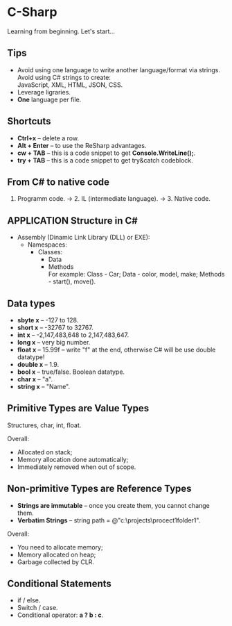 # C-Sharp
Learning from beginning. Let's start...

## Tips
- Avoid using one language to write another language/format via strings. Avoid using C# strings to create:  
  JavaScript, XML, HTML, JSON, CSS.  
- Leverage ligraries.  
- **One** language per file.  

## Shortcuts
- **Ctrl+x** – delete a row.  
- **Alt + Enter** – to use the ReSharp advantages.    
- **cw + TAB** – this is a code snippet to get **Console.WriteLine();**.    
- **try + TAB** – this is a code snippet to get try&catch codeblock.    

## From C# to native code
1. Programm code. -> 2. IL (intermediate language). -> 3. Native code.  

## APPLICATION Structure in C#
- Assembly (Dinamic Link Library (DLL) or EXE):
  - Namespaces:  
    - Classes:  
      - Data  
      - Methods  
        For example: Class - Car; Data - color, model, make; Methods - start(), move().  

## Data types
- **sbyte x** – -127 to 128. 
- **short x** – -32767 to 32767. 
- **int x** – -2,147,483,648 to 2,147,483,647.
- **long x** – very big number.  
- **float x** – 15.99f – write "f" at the end, otherwise C# will be use double datatype!  
- **double x** – 1.9.  
- **bool x** – true/false. Boolean datatype.  
- **char x** – "a".  
- **string x** – "Name".  

## Primitive Types are Value Types
Structures, char, int, float.  
  
Overall:  
- Allocated on stack;  
- Memory allocation done automatically;  
- Immediately removed when out of scope.  


## Non-primitive Types are Reference Types
- **Strings are immutable** – once you create them, you cannot change them.  
- **Verbatim Strings** – string path = @"c:\projects\procect1folder1".  
  
Overall:  
- You need to allocate memory;  
- Memory allocated on heap;  
- Garbage collected by CLR.  

## Conditional Statements
- if / else.  
- Switch / case.  
- Conditional operator: **a ? b : c**.  
